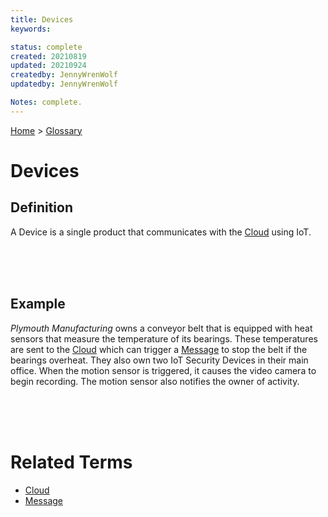 ```yaml
---
title: Devices
keywords: 

status: complete
created: 20210819
updated: 20210924
createdby: JennyWrenWolf
updatedby: JennyWrenWolf

Notes: complete.
---
```

[Home](../Index.md) > [Glossary](./Index.md)

# Devices

## Definition
A Device is a single product that communicates with the [Cloud](./Cloud.md) using IoT.

<br>
<br>
<br>

## Example
*Plymouth Manufacturing* owns a conveyor belt that is equipped with heat sensors that measure the temperature of its bearings.  These temperatures are sent to the [Cloud](./Cloud.md) which can trigger a [Message](./Message.md) to stop the belt if the bearings overheat.  They also own two IoT Security Devices in their main office. When the motion sensor is triggered, it causes the video camera to begin recording.  The motion sensor also notifies the owner of activity.  

<br>
<br>
<br>

# Related Terms
- [Cloud](./Cloud.md)
- [Message](./Message.md)